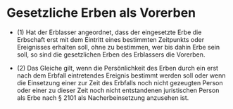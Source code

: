 # Gesetzliche Erben als Vorerben

- (1) Hat der Erblasser angeordnet, dass der eingesetzte Erbe die Erbschaft erst mit dem Eintritt eines bestimmten Zeitpunkts oder Ereignisses erhalten soll, ohne zu bestimmen, wer bis dahin Erbe sein soll, so sind die gesetzlichen Erben des Erblassers die Vorerben.

- (2) Das Gleiche gilt, wenn die Persönlichkeit des Erben durch ein erst nach dem Erbfall eintretendes Ereignis bestimmt werden soll oder wenn die Einsetzung einer zur Zeit des Erbfalls noch nicht gezeugten Person oder einer zu dieser Zeit noch nicht entstandenen juristischen Person als Erbe nach § 2101 als Nacherbeinsetzung anzusehen ist.

